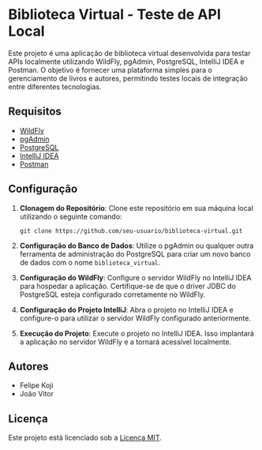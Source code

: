 # Biblioteca Virtual - Teste de API Local

Este projeto é uma aplicação de biblioteca virtual desenvolvida para testar APIs localmente utilizando WildFly, pgAdmin, PostgreSQL, IntelliJ IDEA e Postman. O objetivo é fornecer uma plataforma simples para o gerenciamento de livros e autores, permitindo testes locais de integração entre diferentes tecnologias.

## Requisitos

- [WildFly](https://wildfly.org/)
- [pgAdmin](https://www.pgadmin.org/)
- [PostgreSQL](https://www.postgresql.org/)
- [IntelliJ IDEA](https://www.jetbrains.com/idea/)
- [Postman](https://www.postman.com/)

## Configuração

1. **Clonagem do Repositório**: Clone este repositório em sua máquina local utilizando o seguinte comando:

   ```
   git clone https://github.com/seu-usuario/biblioteca-virtual.git
   ```

2. **Configuração do Banco de Dados**: Utilize o pgAdmin ou qualquer outra ferramenta de administração do PostgreSQL para criar um novo banco de dados com o nome `biblioteca_virtual`.

3. **Configuração do WildFly**: Configure o servidor WildFly no IntelliJ IDEA para hospedar a aplicação. Certifique-se de que o driver JDBC do PostgreSQL esteja configurado corretamente no WildFly.

4. **Configuração do Projeto IntelliJ**: Abra o projeto no IntelliJ IDEA e configure-o para utilizar o servidor WildFly configurado anteriormente.

5. **Execução do Projeto**: Execute o projeto no IntelliJ IDEA. Isso implantará a aplicação no servidor WildFly e a tornará acessível localmente.

## Autores

- Felipe Koji
- João Vitor

## Licença

Este projeto está licenciado sob a [Licença MIT](LICENSE).
